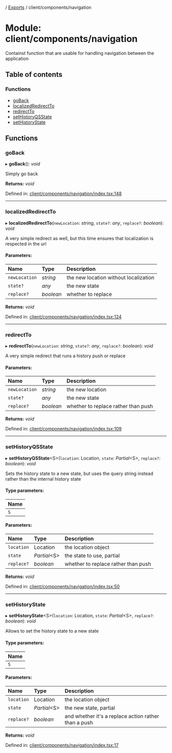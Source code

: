 [](../README.md) / [Exports](../modules.md) / client/components/navigation

# Module: client/components/navigation

Containst function that are usable for handling navigation
between the application

## Table of contents

### Functions

- [goBack](client_components_navigation.md#goback)
- [localizedRedirectTo](client_components_navigation.md#localizedredirectto)
- [redirectTo](client_components_navigation.md#redirectto)
- [setHistoryQSState](client_components_navigation.md#sethistoryqsstate)
- [setHistoryState](client_components_navigation.md#sethistorystate)

## Functions

### goBack

▸ **goBack**(): *void*

Simply go back

**Returns:** *void*

Defined in: [client/components/navigation/index.tsx:148](https://github.com/onzag/itemize/blob/3efa2a4a/client/components/navigation/index.tsx#L148)

___

### localizedRedirectTo

▸ **localizedRedirectTo**(`newLocation`: *string*, `state?`: *any*, `replace?`: *boolean*): *void*

A very simple redirect as well, but this time ensures that localization
is respected in the url

#### Parameters:

Name | Type | Description |
:------ | :------ | :------ |
`newLocation` | *string* | the new location without localization   |
`state?` | *any* | the new state   |
`replace?` | *boolean* | whether to replace    |

**Returns:** *void*

Defined in: [client/components/navigation/index.tsx:124](https://github.com/onzag/itemize/blob/3efa2a4a/client/components/navigation/index.tsx#L124)

___

### redirectTo

▸ **redirectTo**(`newLocation`: *string*, `state?`: *any*, `replace?`: *boolean*): *void*

A very simple redirect that runs a history push or replace

#### Parameters:

Name | Type | Description |
:------ | :------ | :------ |
`newLocation` | *string* | the new location   |
`state?` | *any* | the new state   |
`replace?` | *boolean* | whether to replace rather than push    |

**Returns:** *void*

Defined in: [client/components/navigation/index.tsx:109](https://github.com/onzag/itemize/blob/3efa2a4a/client/components/navigation/index.tsx#L109)

___

### setHistoryQSState

▸ **setHistoryQSState**<S\>(`location`: Location, `state`: *Partial*<S\>, `replace?`: *boolean*): *void*

Sets the history state to a new state, but uses the query string
instead rather than the internal history state

#### Type parameters:

Name |
:------ |
`S` |

#### Parameters:

Name | Type | Description |
:------ | :------ | :------ |
`location` | Location | the location object   |
`state` | *Partial*<S\> | the state to use, partial   |
`replace?` | *boolean* | whether to replace rather than push    |

**Returns:** *void*

Defined in: [client/components/navigation/index.tsx:50](https://github.com/onzag/itemize/blob/3efa2a4a/client/components/navigation/index.tsx#L50)

___

### setHistoryState

▸ **setHistoryState**<S\>(`location`: Location, `state`: *Partial*<S\>, `replace?`: *boolean*): *void*

Allows to set the history state to a new state

#### Type parameters:

Name |
:------ |
`S` |

#### Parameters:

Name | Type | Description |
:------ | :------ | :------ |
`location` | Location | the location object   |
`state` | *Partial*<S\> | the new state, partial   |
`replace?` | *boolean* | and whether it's a replace action rather than a push    |

**Returns:** *void*

Defined in: [client/components/navigation/index.tsx:17](https://github.com/onzag/itemize/blob/3efa2a4a/client/components/navigation/index.tsx#L17)

